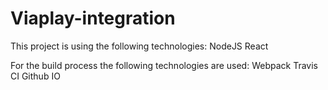 # Viaplay-integration

This project is using the following technologies:
NodeJS
React

For the build process the following technologies are used:
Webpack
Travis CI
Github IO
